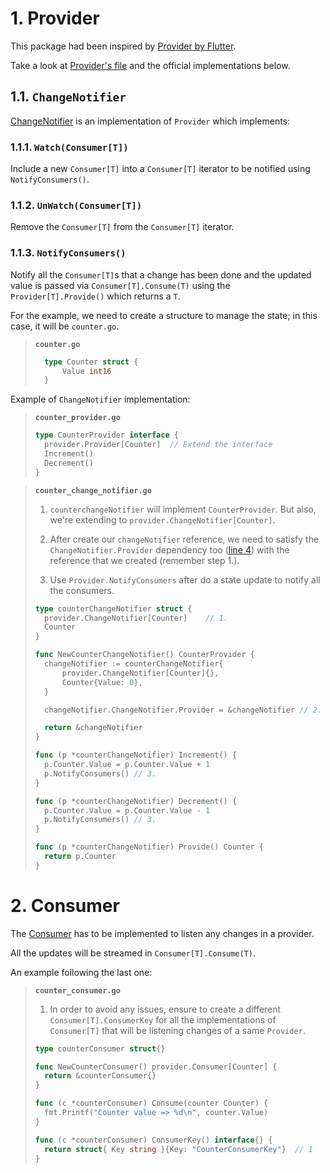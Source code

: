 # 1. Provider

This package had been inspired by [Provider by Flutter](https://pub.dev/packages/provider).

Take a look at [Provider's file](/provider/provider.go) and the official implementations below.

## 1.1. `ChangeNotifier`

[ChangeNotifier](/provider/change_notifier.go) is an implementation of `Provider` which implements:

### 1.1.1. `Watch(Consumer[T])`

Include a new `Consumer[T]` into a `Consumer[T]` iterator to be notified using `NotifyConsumers()`.

###  1.1.2. `UnWatch(Consumer[T])`

Remove the `Consumer[T]` from the `Consumer[T]` iterator.

###  1.1.3. `NotifyConsumers()`

Notify all the `Consumer[T]`s that a change has been done and the updated value is passed via `Consumer[T].Consume(T)` using the `Provider[T].Provide()` which returns a `T`.

For the example, we need to create a structure to manage the state; in this case, it will be `counter.go`.

> **`counter.go`**
> ```go
>   type Counter struct {
>       Value int16
>   }
>```

Example of `ChangeNotifier` implementation:

> **`counter_provider.go`**
>```go
> type CounterProvider interface {
> 	provider.Provider[Counter]  // Extend the interface
> 	Increment()
> 	Decrement()
> }
>```
>

> **`counter_change_notifier.go`**
>
> 1. `counterchangeNotifier` will implement `CounterProvider`. But also, we're
> extending to `provider.ChangeNotifier[Counter]`.
>
> 2. After create our `changeNotifier` reference, we need to satisfy the `ChangeNotifier.Provider` dependency too ([line 4](/provider/change_notifier.go)) with the reference that we created (remember step 1.).
>
> 3. Use `Provider.NotifyConsumers` after do a state update to notify all the consumers.
>  
> ```go
> type counterChangeNotifier struct {
> 	provider.ChangeNotifier[Counter]    // 1.
> 	Counter
> }
>
> func NewCounterChangeNotifier() CounterProvider {
> 	changeNotifier := counterChangeNotifier{
> 		provider.ChangeNotifier[Counter]{},
> 		Counter{Value: 0},
> 	}
> 
> 	changeNotifier.ChangeNotifier.Provider = &changeNotifier // 2.
> 
> 	return &changeNotifier
> }
> 
> func (p *counterChangeNotifier) Increment() {
> 	p.Counter.Value = p.Counter.Value + 1
> 	p.NotifyConsumers() // 3.
> }
> 
> func (p *counterChangeNotifier) Decrement() {
> 	p.Counter.Value = p.Counter.Value - 1
> 	p.NotifyConsumers() // 3.
> }
> 
> func (p *counterChangeNotifier) Provide() Counter {
> 	return p.Counter
> } 
> ```

# 2. Consumer

The [Consumer](/consumer/consumer.go) has to be implemented to listen any changes in a provider.

All the updates will be streamed in `Consumer[T].Consume(T)`.

An example following the last one:

> **`counter_consumer.go`**
>
> 1. In order to avoid any issues, ensure to create a different `Consumer[T].ConsumerKey` for all the implementations of `Consumer[T]` that will be listening changes of a same `Provider`.
> 
> ```go
> type counterConsumer struct{}
> 
> func NewCounterConsumer() provider.Consumer[Counter] {
> 	return &counterConsumer{}
> }
> 
> func (c *counterConsumer) Consume(counter Counter) {
> 	fmt.Printf("Counter value => %d\n", counter.Value)
> }
> 
> func (c *counterConsumer) ConsumerKey() interface{} {
> 	return struct{ Key string }{Key: "CounterConsumerKey"}  // 1
> }
> ```  
